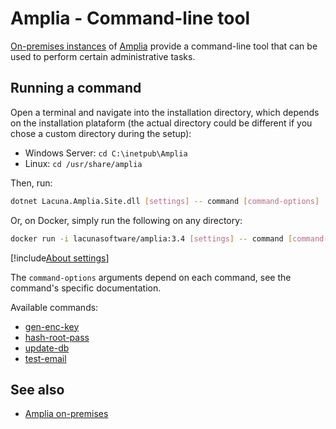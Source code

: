 ﻿# Amplia - Command-line tool

[On-premises instances](../index.md) of [Amplia](../../index.md) provide a command-line tool that can be
used to perform certain administrative tasks.

## Running a command

Open a terminal and navigate into the installation directory, which depends on the installation plataform
(the actual directory could be different if you chose a custom directory during the setup):

* Windows Server: `cd C:\inetpub\Amplia`
* Linux: `cd /usr/share/amplia`

Then, run:

```sh
dotnet Lacuna.Amplia.Site.dll [settings] -- command [command-options]
```

Or, on Docker, simply run the following on any directory:

```sh
docker run -i lacunasoftware/amplia:3.4 [settings] -- command [command-options]
```

[!include[About settings](includes/about-settings.md)]

The `command-options` arguments depend on each command, see the command's specific documentation.

Available commands:

* [gen-enc-key](gen-enc-key.md)
* [hash-root-pass](hash-root-pass.md)
* [update-db](update-db.md)
* [test-email](test-email.md)

## See also

* [Amplia on-premises](../index.md)
